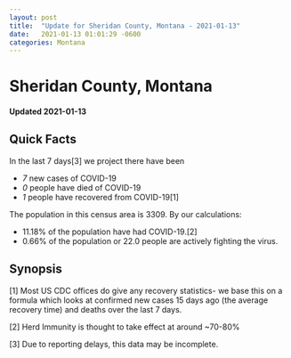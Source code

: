 ```yaml
---
layout: post
title:  "Update for Sheridan County, Montana - 2021-01-13"
date:   2021-01-13 01:01:29 -0600
categories: Montana
---
```


# Sheridan County, Montana
#### Updated 2021-01-13

## Quick Facts

In the last 7 days[3] we project there have been
- *7* new cases of COVID-19
- *0* people have died of COVID-19
- *1* people have recovered from COVID-19[1]

The population in this census area is 3309. By our calculations:
- 11.18% of the population have had COVID-19.[2]
- 0.66% of the population or 22.0 people are actively fighting the virus.

## Synopsis




[1] Most US CDC offices do give any recovery statistics- we base this on a formula which looks at confirmed new cases
15 days ago (the average recovery time) and deaths over the last 7 days.

[2] Herd Immunity is thought to take effect at around ~70-80%

[3] Due to reporting delays, this data may be incomplete.
 
    